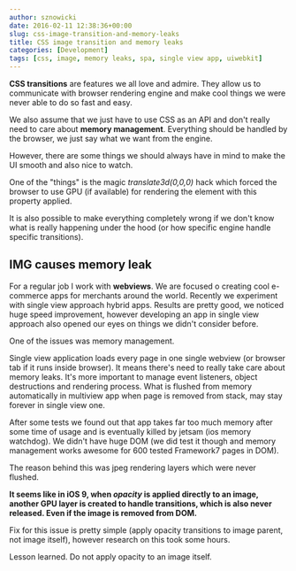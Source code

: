 ```yaml
---
author: sznowicki
date: 2016-02-11 12:38:36+00:00
slug: css-image-transition-and-memory-leaks
title: CSS image transition and memory leaks
categories: [Development]
tags: [css, image, memory leaks, spa, single view app, uiwebkit]
---
```


**CSS transitions** are features we all love and admire. They allow us to communicate with browser rendering engine and make cool things we were never able to do so fast and easy.

We also assume that we just have to use CSS as an API and don't really need to care about **memory management**. Everything should be handled by the browser, we just say what we want from the engine.

However, there are some things we should always have in mind to make the UI smooth and also nice to watch.

One of the "things" is the magic _translate3d(0,0,0)_ hack which forced the browser to use GPU (if available) for rendering the element with this property applied.

It is also possible to make everything completely wrong if we don't know what is really happening under the hood (or how specific engine handle specific transitions).


## IMG causes memory leak


For a regular job I work with **webviews**. We are focused o creating cool e-commerce apps for merchants around the world. Recently we experiment with single view approach hybrid apps. Results are pretty good, we noticed huge speed improvement, however developing an app in single view approach also opened our eyes on things we didn't consider before.

One of the issues was memory management.

Single view application loads every page in one single webview (or browser tab if it runs inside browser). It means there's need to really take care about memory leaks. It's more important to manage event listeners, object destructions and rendering process. What is flushed from memory automatically in multiview app when page is removed from stack, may stay forever in single view one.

After some tests we found out that app takes far too much memory after some time of usage and is eventually killed by jetsam (ios memory watchdog). We didn't have huge DOM (we did test it though and memory management works awesome for 600 tested Framework7 pages in DOM).

The reason behind this was jpeg rendering layers which were never flushed.

**It seems like in iOS 9, when _opacity_ is applied directly to an image, another GPU layer is created to handle transitions, which is also never released. Even if the image is removed from DOM.**

Fix for this issue is pretty simple (apply opacity transitions to image parent, not image itself), however research on this took some hours.

Lesson learned. Do not apply opacity to an image itself.


